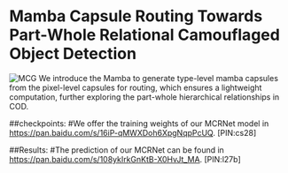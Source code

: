 # Mamba Capsule Routing Towards Part-Whole Relational Camouflaged Object Detection


![MCG](https://github.com/user-attachments/assets/d75661d0-efdf-4a99-801a-e40b8f2e7559)
We introduce the Mamba to generate type-level mamba capsules from the pixel-level capsules for routing, which ensures a lightweight computation, further exploring the part-whole hierarchical relationships in COD.


##checkpoints:
#We offer the training weights of our MCRNet model in https://pan.baidu.com/s/16iP-qMWXDoh6XpgNqpPcUQ. [PIN:cs28] 


##Results:
#The prediction of our MCRNet can be found in https://pan.baidu.com/s/108ykIrkGnKtB-X0HvJt_MA. [PIN:l27b] 


